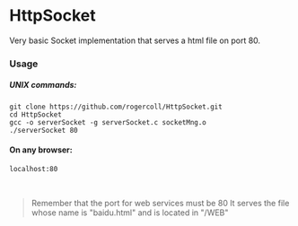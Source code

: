 # HttpSocket

Very basic Socket implementation that serves a html file on port 80.

### Usage

##### UNIX commands:
```
git clone https://github.com/rogercoll/HttpSocket.git
cd HttpSocket
gcc -o serverSocket -g serverSocket.c socketMng.o
./serverSocket 80
```
#### On any browser:
```
localhost:80
```
<br>

> Remember that the port for web services must be 80
> It serves the file whose name is "baidu.html" and is located in "/WEB"
